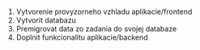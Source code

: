 1. Vytvorenie provyzorneho vzhladu aplikacie/frontend                                                                                                                            
2. Vytvorit databazu                                                                                                                                                               
3. Premigrovat data zo zadania do svojej databaze                                                                                                                                  
4. Doplnit funkcionalitu aplikacie/backend

